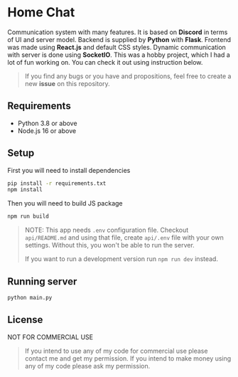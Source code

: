 # Home Chat
Communication system with many features. It is based on **Discord** in terms of UI and server model. Backend is supplied by **Python** with **Flask**. Frontend was made using **React.js** and default CSS styles. Dynamic communication with server is done using **SocketIO**. This was a hobby project, which I had a lot of fun working on. You can check it out using instruction below.

> If you find any bugs or you have and propositions, feel free to create a new **issue** on this repository. 

## Requirements
- Python 3.8 or above
- Node.js 16 or above

## Setup
First you will need to install dependencies
```bash
pip install -r requirements.txt
npm install
```

Then you will need to build JS package
```bash
npm run build
```

> NOTE: This app needs `.env` configuration file. Checkout `api/README.md` and using that file, create `api/.env` file with your own settings. Without this, you won't be able to run the server. 
>
> If you want to run a development version run `npm run dev` instead.

## Running server
```bash
python main.py
```

## License
NOT FOR COMMERCIAL USE 

> If you intend to use any of my code for commercial use please contact me and get my permission. If you intend to make money using any of my code please ask my permission.